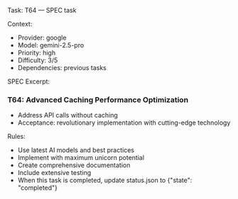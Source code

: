 Task: T64 — SPEC task

Context:
- Provider: google
- Model: gemini-2.5-pro
- Priority: high
- Difficulty: 3/5
- Dependencies: previous tasks

SPEC Excerpt:

### T64: Advanced Caching   Performance Optimization
- Address API calls without caching
- Acceptance: revolutionary implementation with cutting-edge technology

Rules:
- Use latest AI models and best practices
- Implement with maximum unicorn potential
- Create comprehensive documentation
- Include extensive testing
- When this task is completed, update status.json to {"state": "completed"}
